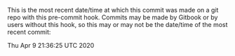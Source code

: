 This is the most recent date/time at which this commit was made
on a git repo with this pre-commit hook. Commits may be made
by Gitbook or by users without this hook, so this may or may not
be the date/time of the most recent commit:

Thu Apr  9 21:36:25 UTC 2020 
